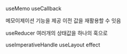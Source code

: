 useMemo
useCallback

메모이제이션 기능을 제공
이전 값을 재활용할 수 잇음

useReducer 여러개의 상태값을 하나의 훅으로

useImperativeHandle
useLayout effect